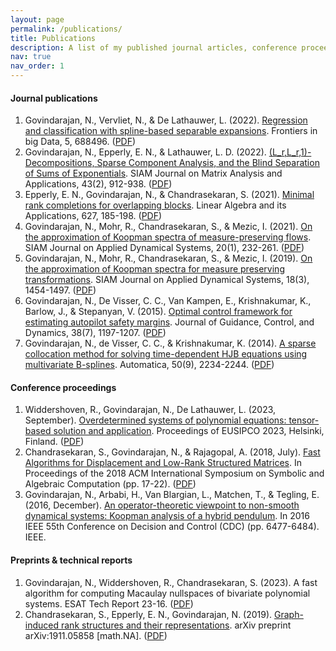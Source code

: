 ```yaml
---
layout: page
permalink: /publications/
title: Publications
description: A list of my published journal articles, conference proceedings, preprints and technical in (reverse) chronological order.
nav: true
nav_order: 1
---
```


#### Journal publications
1. Govindarajan, N., Vervliet, N., & De Lathauwer, L. (2022). [Regression and classification with spline-based separable expansions](https://www.frontiersin.org/articles/10.3389/fdata.2022.688496/full). Frontiers in big Data, 5, 688496. ([PDF](https://www.frontiersin.org/articles/10.3389/fdata.2022.688496/pdf))
2. Govindarajan, N., Epperly, E. N., & Lathauwer, L. D. (2022). [(L_r,L_r,1)-Decompositions, Sparse Component Analysis, and the Blind Separation of Sums of Exponentials](https://epubs.siam.org/doi/abs/10.1137/21M1426444). SIAM Journal on Matrix Analysis and Applications, 43(2), 912-938. ([PDF](https://ftp.esat.kuleuven.be/pub/stadius/ida/reports/21-101.pdf))
3. Epperly, E. N., Govindarajan, N., & Chandrasekaran, S. (2021). [Minimal rank completions for overlapping blocks](https://www.sciencedirect.com/science/article/abs/pii/S0024379521002469). Linear Algebra and its Applications, 627, 185-198. ([PDF](https://arxiv.org/pdf/2106.11267.pdf))
4. Govindarajan, N., Mohr, R., Chandrasekaran, S., & Mezic, I. (2021). [On the approximation of Koopman spectra of measure-preserving flows](https://epubs.siam.org/doi/abs/10.1137/19M1282908). SIAM Journal on Applied Dynamical Systems, 20(1), 232-261. ([PDF](https://arxiv.org/pdf/1806.10296.pdf))
5. Govindarajan, N., Mohr, R., Chandrasekaran, S., & Mezic, I. (2019). [On the approximation of Koopman spectra for measure preserving transformations](https://epubs.siam.org/doi/abs/10.1137/18M1175094). SIAM Journal on Applied Dynamical Systems, 18(3), 1454-1497. ([PDF](https://arxiv.org/pdf/1803.03920.pdf))
6. Govindarajan, N., De Visser, C. C., Van Kampen, E., Krishnakumar, K., Barlow, J., & Stepanyan, V. (2015). [Optimal control framework for estimating autopilot safety margins](https://arc.aiaa.org/doi/abs/10.2514/1.G000271). Journal of Guidance, Control, and Dynamics, 38(7), 1197-1207. ([PDF]()) 
7. Govindarajan, N., de Visser, C. C., & Krishnakumar, K. (2014). [A sparse collocation method for solving time-dependent HJB equations using multivariate B-splines](https://www.sciencedirect.com/science/article/abs/pii/S0005109814002878). Automatica, 50(9), 2234-2244. ([PDF]())

#### Conference proceedings 
1. Widdershoven, R., Govindarajan, N., De Lathauwer, L. (2023, September). [Overdetermined systems of polynomial equations: tensor-based solution and application](https://kuleuven.limo.libis.be/discovery/search?query=any,contains,LIRIAS4090734&tab=LIRIAS&search_scope=lirias_profile&vid=32KUL_KUL:Lirias&offset=0). Proceedings of EUSIPCO 2023, Helsinki, Finland. ([PDF]())
2. Chandrasekaran, S., Govindarajan, N., & Rajagopal, A. (2018, July). [Fast Algorithms for Displacement and Low-Rank Structured Matrices](https://dl.acm.org/doi/10.1145/3208976.3209025). In Proceedings of the 2018 ACM International Symposium on Symbolic and Algebraic Computation (pp. 17-22). ([PDF](https://dl.acm.org/doi/pdf/10.1145/3208976.3209025?casa_token=AkwKB8oYb_cAAAAA:gG9NI68Pt1hu4kNi5QRDJI_4ZaZMbOxzFsLOSOAGmyPSuRNlei1TwfNPj_VSv7me-iO_jotyqBG5))
3. Govindarajan, N., Arbabi, H., Van Blargian, L., Matchen, T., & Tegling, E. (2016, December). [An operator-theoretic viewpoint to non-smooth dynamical systems: Koopman analysis of a hybrid pendulum](https://ieeexplore.ieee.org/abstract/document/7799266). In 2016 IEEE 55th Conference on Decision and Control (CDC) (pp. 6477-6484). IEEE.

#### Preprints & technical reports
1. Govindarajan, N.,  Widdershoven, R.,  Chandrasekaran, S. (2023). A fast algorithm for computing Macaulay nullspaces of bivariate polynomial systems. ESAT Tech Report 23-16.  ([PDF](https://ftp.esat.kuleuven.be/pub/stadius/ida/reports/23-16.pdf))
2. Chandrasekaran, S., Epperly, E. N., Govindarajan, N. (2019). [Graph-induced rank structures and their representations](https://arxiv.org/abs/1911.05858). arXiv preprint arXiv:1911.05858 [math.NA]. ([PDF](https://arxiv.org/pdf/1911.05858.pdf))